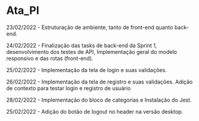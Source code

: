 # Ata_PI

<p>23/02/2022 - Estruturação de ambiente, tanto de front-end quanto back-end.</p>
<p>24/02/2022 - Finalização das tasks de back-end da Sprint 1, desenvolvimento dos testes de API, Implementação geral do modelo responsivo e das rotas (front-end).</p>
<p>25/02/2022 - Implementação da tela de login e suas validações.</p>
<p>26/02/2022 - Implementação da tela de registro e suas validações. Adição de contexto para testar login e registro de usuário</p>
<p>28/02/2022 - Implementação do bloco de categorias e Instalação do Jest.</p>
<p>25/02/2022 - Adição do botão de logout no header na versão desktop.</p>





